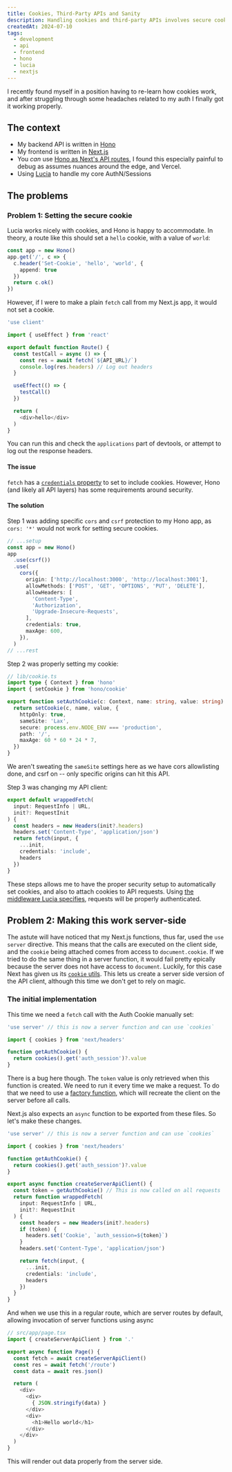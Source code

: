 ```yaml
---
title: Cookies, Third-Party APIs and Sanity
description: Handling cookies and third-party APIs involves secure cookie settings and CSRF protection. The post covers configuring cookies with Hono and Next.js, and workin around nuances with server functions and client routes.
createdAt: 2024-07-10
tags:
  - development
  - api
  - frontend
  - hono
  - lucia
  - nextjs
---
```


I recently found myself in a position having to re-learn how cookies work, and after struggling through some headaches related to my auth I finally got it working properly.

## The context
* My backend API is written in [Hono](https://hono.dev/)
* My frontend is written in [Next.js](https://nextjs.org/)
* You _can_ use [Hono as Next's API routes](https://hono.dev/docs/getting-started/vercel), I found this especially painful to debug as assumes nuances around the edge, and Vercel.
* Using [Lucia](https://lucia-auth.com/) to handle my core AuthN/Sessions

## The problems
### Problem 1: Setting the secure cookie
Lucia works nicely with cookies, and Hono is happy to accommodate. In theory, a route like this should set a `hello` cookie, with a value of `world`:
```ts
const app = new Hono()
app.get('/', c => {
  c.header('Set-Cookie', 'hello', 'world', {
    append: true
  })
  return c.ok()
})
```

However, if I were to make a plain `fetch` call from my Next.js app, it would not set a cookie.
```ts
'use client'

import { useEffect } from 'react'

export default function Route() {
  const testCall = async () => {
    const res = await fetch(`${API_URL}/`)
    console.log(res.headers) // Log out headers
  }

  useEffect(() => {
    testCall()
  })

  return (
    <div>hello</div>
  )
}

```

You can run this and check the `applications` part of devtools, or attempt to log out the response headers.

#### The issue
`fetch` has a [`credentials` property](https://developer.mozilla.org/en-US/docs/Web/API/Fetch_API/Using_Fetch#including_credentials) to set to include cookies. However, Hono (and likely all API layers) has some requirements around security.

#### The solution
Step 1 was adding specific `cors` and `csrf` protection to my Hono app, as `cors: '*'` would not work for setting secure cookies.

```ts
// ...setup
const app = new Hono()
app
  .use(csrf())
  .use(
    cors({
      origin: ['http://localhost:3000', 'http://localhost:3001'],
      allowMethods: ['POST', 'GET', 'OPTIONS', 'PUT', 'DELETE'],
      allowHeaders: [
        'Content-Type',
        'Authorization',
        'Upgrade-Insecure-Requests',
      ],
      credentials: true,
      maxAge: 600,
    }),
  )
// ...rest
```

Step 2 was properly setting my cookie:
```ts
// lib/cookie.ts
import type { Context } from 'hono'
import { setCookie } from 'hono/cookie'

export function setAuthCookie(c: Context, name: string, value: string) {
  return setCookie(c, name, value, {
    httpOnly: true,
    sameSite: 'Lax',
    secure: process.env.NODE_ENV === 'production',
    path: '/',
    maxAge: 60 * 60 * 24 * 7,
  })
}
```

We aren't sweating the `sameSite` settings here as we have cors allowlisting done, and csrf on -- only specific origins can hit this API.

Step 3 was changing my API client:
```typescript
export default wrappedFetch(
  input: RequestInfo | URL,
  init?: RequestInit
) {
  const headers = new Headers(init?.headers)
  headers.set('Content-Type', 'application/json')
  return fetch(input, {
    ...init,
    credentials: 'include',
    headers
  })
}
```

These steps allows me to have the proper security setup to automatically set cookies, and also to attach cookies to API requests. Using [the middleware Lucia specifies](https://lucia-auth.com/guides/validate-session-cookies/hono), requests will be properly authenticated.

## Problem 2: Making this work server-side
The astute will have noticed that my Next.js functions, thus far, used the `use server` directive. This means that the calls are executed on the client side, and the `cookie` being attached comes from access to `document.cookie`. If we tried to do the same thing in a server function, it would fail pretty epically because the server does not have access to `document`. Luckily, for this case Next has given us its [`cookie` utils](https://nextjs.org/docs/app/api-reference/functions/cookies). This lets us create a server side version of the API client, although this time we don't get to rely on magic.

### The initial implementation
This time we need a `fetch` call with the Auth Cookie manually set:
```ts
'use server' // this is now a server function and can use `cookies`

import { cookies } from 'next/headers'

function getAuthCookie() {
  return cookies().get('auth_session')?.value
}
```

There is a bug here though. The `token` value is only retrieved when this function is created. We need to run it every time we make a request. To do that we need to use a [factory function](https://www.patterns.dev/vanilla/factory-pattern), which will recreate the client on the server before all calls.

Next.js also expects an `async` function to be exported from these files. So let's make these changes.

```ts
'use server' // this is now a server function and can use `cookies`

import { cookies } from 'next/headers'

function getAuthCookie() {
  return cookies().get('auth_session')?.value
}

export async function createServerApiClient() {
  const token = getAuthCookie() // This is now called on all requests
  return function wrappedFetch(
    input: RequestInfo | URL,
    init?: RequestInit
  ) {
    const headers = new Headers(init?.headers)
    if (token) {
      headers.set('Cookie', `auth_session=${token}`)
    }
    headers.set('Content-Type', 'application/json')

    return fetch(input, {
      ...init,
      credentials: 'include',
      headers
    })
  }
}
```

And when we use this in a regular route, which are server routes by default, allowing invocation of server functions using async
```ts
// src/app/page.tsx
import { createServerApiClient } from '.'

export async function Page() {
  const fetch = await createServerApiClient()
  const res = await fetch('/route')
  const data = await res.json()

  return (
    <div>
      <div>
        { JSON.stringify(data) }
      </div>
      <div>
        <h1>Hello world</h1>
      </div>
    </div>
  )
}
```

This will render out data properly from the server side.